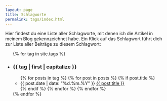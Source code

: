```yaml
---
layout: page
title: Schlagworte
permalink: tags/index.html
---
```


Hier findest du eine Liste aller Schlagworte, mit denen ich die Artikel in meinem Blog gekennzeichnet habe. Ein Klick auf das Schlagwort führt dich zur Liste aller Beiträge zu diesem Schlagwort:

<ul id="categories">
{% for tag in site.tags %}
  <li id="{{ tag | first }}"><h3>{{ tag | first | capitalize }}</h3>
    <ul>
    {% for posts in tag %}
      {% for post in posts %}
        {% if post.title %}
        <li><time datetime="{{ post.date | date_to_xmlschema }}">{{ post.date | date: "%d.%m.%Y" }}</time> <a href="{{ post.url }}">{{ post.title }}</a></li>
        {% endif %}
      {% endfor %}
    {% endfor %}
    </ul>
  </li>
{% endfor %}
</ul>

